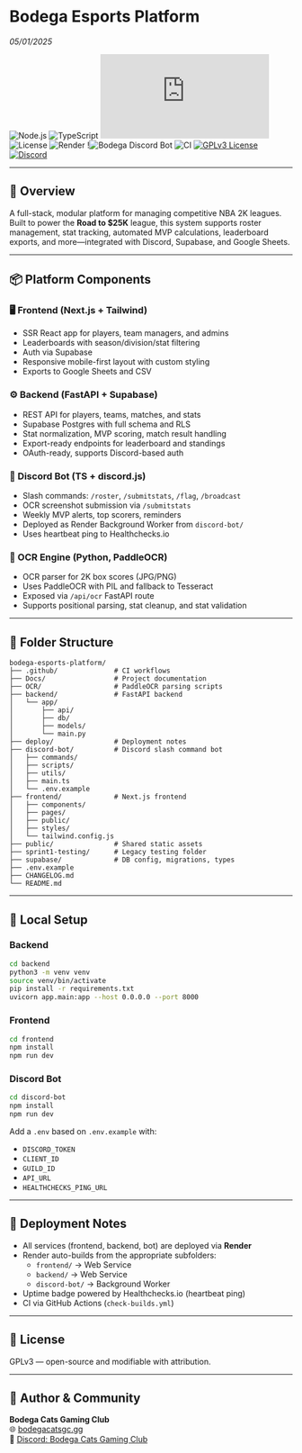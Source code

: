 # Bodega Esports Platform  
_05/01/2025_

![Node.js](https://img.shields.io/badge/node-18.x-blue?logo=node.js)
![TypeScript](https://img.shields.io/badge/type-checked-blue?logo=typescript)
![Discord.js](https://img.shields.io/npm/v/discord.js?label=discord.js&color=blueviolet)
![License](https://img.shields.io/github/license/wersplat/bodega-esports-platform)
![Render](https://img.shields.io/badge/deployed-on%20render-3c4dff?logo=render)
!![Bodega Discord Bot](https://img.shields.io/endpoint?url=https%3A%2F%2Fhealthchecks.io%2Fb%2F2%2Ffea01ded-a4aa-40bb-9373-7ddf9aab132c.shields)
![CI](https://github.com/wersplat/bodega-esports-platform/actions/workflows/ci.yml/badge.svg?branch=react)
[![GPLv3 License](https://img.shields.io/badge/license-GPLv3-blue.svg)](LICENSE)
[![Discord](https://img.shields.io/discord/854734760877752330?label=Discord&logo=discord)](https://discord.gg/bodegacatsgc)

---

## 🎯 Overview

A full-stack, modular platform for managing competitive NBA 2K leagues.  
Built to power the **Road to $25K** league, this system supports roster management, stat tracking, automated MVP calculations, leaderboard exports, and more—integrated with Discord, Supabase, and Google Sheets.

---

## 📦 Platform Components

### 🖥️ Frontend (Next.js + Tailwind)

- SSR React app for players, team managers, and admins
- Leaderboards with season/division/stat filtering
- Auth via Supabase
- Responsive mobile-first layout with custom styling
- Exports to Google Sheets and CSV

### ⚙️ Backend (FastAPI + Supabase)

- REST API for players, teams, matches, and stats
- Supabase Postgres with full schema and RLS
- Stat normalization, MVP scoring, match result handling
- Export-ready endpoints for leaderboard and standings
- OAuth-ready, supports Discord-based auth

### 🤖 Discord Bot (TS + discord.js)

- Slash commands: `/roster`, `/submitstats`, `/flag`, `/broadcast`
- OCR screenshot submission via `/submitstats`
- Weekly MVP alerts, top scorers, reminders
- Deployed as Render Background Worker from `discord-bot/`
- Uses heartbeat ping to Healthchecks.io

### 🧠 OCR Engine (Python, PaddleOCR)

- OCR parser for 2K box scores (JPG/PNG)
- Uses PaddleOCR with PIL and fallback to Tesseract
- Exposed via `/api/ocr` FastAPI route
- Supports positional parsing, stat cleanup, and stat validation

---

## 📁 Folder Structure

```text
bodega-esports-platform/
├── .github/              # CI workflows
├── Docs/                 # Project documentation
├── OCR/                  # PaddleOCR parsing scripts
├── backend/              # FastAPI backend
│   └── app/
│       ├── api/
│       ├── db/
│       ├── models/
│       └── main.py
├── deploy/               # Deployment notes
├── discord-bot/          # Discord slash command bot
│   ├── commands/
│   ├── scripts/
│   ├── utils/
│   ├── main.ts
│   └── .env.example
├── frontend/             # Next.js frontend
│   ├── components/
│   ├── pages/
│   ├── public/
│   ├── styles/
│   └── tailwind.config.js
├── public/               # Shared static assets
├── sprint1-testing/      # Legacy testing folder
├── supabase/             # DB config, migrations, types
├── .env.example
├── CHANGELOG.md
└── README.md
```

---

## 🧪 Local Setup

### Backend

```bash
cd backend
python3 -m venv venv
source venv/bin/activate
pip install -r requirements.txt
uvicorn app.main:app --host 0.0.0.0 --port 8000
```

### Frontend

```bash
cd frontend
npm install
npm run dev
```

### Discord Bot

```bash
cd discord-bot
npm install
npm run dev
```

Add a `.env` based on `.env.example` with:
- `DISCORD_TOKEN`
- `CLIENT_ID`
- `GUILD_ID`
- `API_URL`
- `HEALTHCHECKS_PING_URL`

---

## 🚀 Deployment Notes

- All services (frontend, backend, bot) are deployed via **Render**
- Render auto-builds from the appropriate subfolders:
  - `frontend/` → Web Service
  - `backend/` → Web Service
  - `discord-bot/` → Background Worker
- Uptime badge powered by Healthchecks.io (heartbeat ping)
- CI via GitHub Actions (`check-builds.yml`)

---

## 📄 License

GPLv3 — open-source and modifiable with attribution.

---

## 👤 Author & Community

**Bodega Cats Gaming Club**  
🌐 [bodegacatsgc.gg](https://bodegacatsgc.gg)  
💬 [Discord: Bodega Cats Gaming Club](https://discord.gg/bodegacatsgc)
